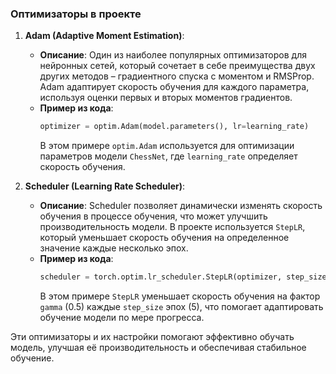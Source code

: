 ### Оптимизаторы в проекте

1. **Adam (Adaptive Moment Estimation)**:
   - **Описание**: Один из наиболее популярных оптимизаторов для нейронных сетей, который сочетает в себе преимущества двух других методов – градиентного спуска с моментом и RMSProp. Adam адаптирует скорость обучения для каждого параметра, используя оценки первых и вторых моментов градиентов.
   - **Пример из кода**:
     ```python
     optimizer = optim.Adam(model.parameters(), lr=learning_rate)
     ```
     В этом примере `optim.Adam` используется для оптимизации параметров модели `ChessNet`, где `learning_rate` определяет скорость обучения.

2. **Scheduler (Learning Rate Scheduler)**:
   - **Описание**: Scheduler позволяет динамически изменять скорость обучения в процессе обучения, что может улучшить производительность модели. В проекте используется `StepLR`, который уменьшает скорость обучения на определенное значение каждые несколько эпох.
   - **Пример из кода**:
     ```python
     scheduler = torch.optim.lr_scheduler.StepLR(optimizer, step_size=5, gamma=0.5)
     ```
     В этом примере `StepLR` уменьшает скорость обучения на фактор `gamma` (0.5) каждые `step_size` эпох (5), что помогает адаптировать обучение модели по мере прогресса. 

Эти оптимизаторы и их настройки помогают эффективно обучать модель, улучшая её производительность и обеспечивая стабильное обучение.